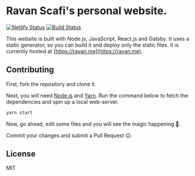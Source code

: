 # Ravan Scafi's personal website.

[![Netlify Status](https://api.netlify.com/api/v1/badges/56c44513-e90d-4b6d-8880-7a46d7748b62/deploy-status)](https://app.netlify.com/sites/ravan-me/deploys)
[![Build Status](https://travis-ci.org/ravanscafi/ravan.me.svg?branch=master)](https://travis-ci.org/ravanscafi/ravan.me)

This website is built with Node.js, JavaScript, React.js and Gatsby.
It uses a static generator, so you can build it and deploy only the static files.
It is currently hosted at [https://ravan.me](https://ravan.me).

## Contributing
First, fork the repository and clone it.

Next, you will need [Node.js](https://nodejs.org/) and [Yarn](https://yarnpkg.com/).
Run the command below to fetch the dependencies and spin up a local web-server.
```sh
yarn start
```
Now, go ahead, edit some files and you will see the magic happening 🎉.

Commit your changes and submit a Pull Request 😉.

## License
MIT
